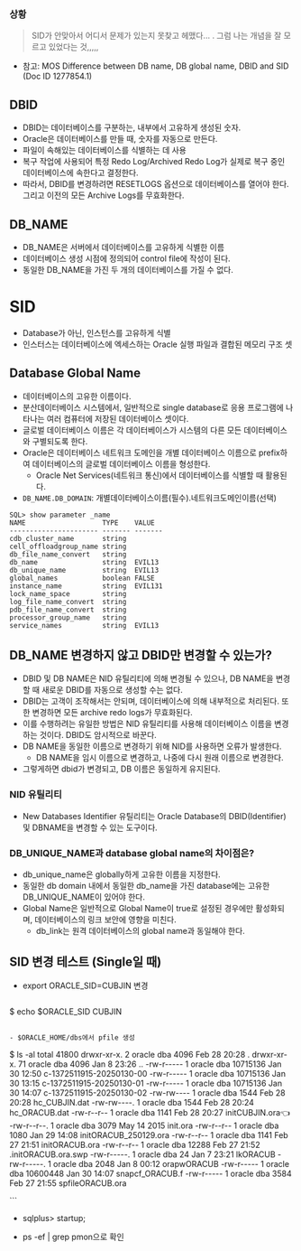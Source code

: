 <h3 id="상황">상황</h3>
<blockquote>
<p>SID가 안맞아서 어디서 문제가 있는지 못찾고 헤맸다... . 그럼 나는 개념을 잘 모르고 있었다는 것,,,,,</p>
</blockquote>
<ul>
<li>참고: MOS Difference between DB name, DB global name, DBID and SID (Doc ID 1277854.1)</li>
</ul>
<h2 id="dbid">DBID</h2>
<ul>
<li>DBID는 데이터베이스를 구분하는, 내부에서 고유하게 생성된 숫자.</li>
<li>Oracle은 데이터베이스를 만들 때, 숫자를 자동으로 만든다.</li>
<li>파일이 속해있는 데이터베이스를 식별하는 데 사용</li>
<li>복구 작업에 사용되어 특정 Redo Log/Archived Redo Log가 실제로 복구 중인 데이터베이스에 속한다고 결정한다.</li>
<li>따라서, DBID를 변경하려면 RESETLOGS 옵션으로 데이터베이스를 열어야 한다. 그리고 이전의 모든 Archive Logs를 무효화한다.</li>
</ul>
<h2 id="db_name">DB_NAME</h2>
<ul>
<li>DB_NAME은 서버에서 데이터베이스를 고유하게 식별한 이름</li>
<li>데이터베이스 생성 시점에 정의되어 control file에 작성이 된다.</li>
<li>동일한 DB_NAME을 가진 두 개의 데이터베이스를 가질 수 없다.</li>
</ul>
<h1 id="sid">SID</h1>
<ul>
<li>Database가 아닌, 인스턴스를 고유하게 식별</li>
<li>인스터스는 데이터베이스에 엑세스하는 Oracle 실행 파일과 결합된 메모리 구조 셋</li>
</ul>
<h2 id="database-global-name">Database Global Name</h2>
<ul>
<li>데이터베이스의 고유한 이름이다.</li>
<li>분산데이터베이스 시스템에서, 일반적으로 single database로 응용 프로그램에 나타나는 여러 컴퓨터에 저장된 데이터베이스 셋이다.</li>
<li>글로벌 데이터베이스 이름은 각 데이터베이스가 시스템의 다른 모든 데이터베이스와 구별되도록 한다.</li>
<li>Oracle은 데이터베이스 네트워크 도메인을 개별 데이터베이스 이름으로 prefix하여 데이터베이스의 글로벌 데이터베이스 이름을 형성한다.<ul>
<li>Oracle Net Services(네트워크 통신)에서 데이터베이스를 식별할 때 활용된다.</li>
</ul>
</li>
<li><code>DB_NAME.DB_DOMAIN</code>: 개별데이터베이스이름(필수).네트워크도메인이름(선택)</li>
</ul>
<pre><code class="language-sql">SQL&gt; show parameter _name
NAME                   TYPE    VALUE
---------------------- ------- -------
cdb_cluster_name       string
cell_offloadgroup_name string
db_file_name_convert   string
db_name                string  EVIL13
db_unique_name         string  EVIL13
global_names           boolean FALSE
instance_name          string  EVIL131
lock_name_space        string
log_file_name_convert  string
pdb_file_name_convert  string
processor_group_name   string
service_names          string  EVIL13</code></pre>
<h2 id="db_name-변경하지-않고-dbid만-변경할-수-있는가">DB_NAME 변경하지 않고 DBID만 변경할 수 있는가?</h2>
<ul>
<li>DBID 및 DB NAME은 NID 유틸리티에 의해 변경될 수 있으나, DB NAME을 변경할 때 새로운 DBID를 자동으로 생성할 수는 없다.</li>
<li>DBID는 고객이 조작해서는 안되며, 데이터베이스에 의해 내부적으로 처리된다. 또한 변경하면 모든 archive redo logs가 무효화된다.</li>
<li>이를 수행하려는 유일한 방법은 NID 유틸리티를 사용해 데이터베이스 이름을 변경하는 것이다. DBID도 암시적으로 바꾼다.</li>
<li>DB NAME을 동일한 이름으로 변경하기 위해 NID를 사용하면 오류가 발생한다.<ul>
<li>DB NAME을 임시 이름으로 변경하고, 나중에 다시 원래 이름으로 변경한다.</li>
</ul>
</li>
<li>그렇게하면 dbid가 변경되고, DB 이름은 동일하게 유지된다.</li>
</ul>
<h3 id="nid-유틸리티">NID 유틸리티</h3>
<ul>
<li>New Databases Identifier 유틸리티는 Oracle Database의 DBID(Identifier)및 DBNAME을 변경할 수 있는 도구이다.</li>
</ul>
<h3 id="db_unique_name과-database-global-name의-차이점은">DB_UNIQUE_NAME과 database global name의 차이점은?</h3>
<ul>
<li>db_unique_name은 globally하게 고유한 이름을 지정한다. </li>
<li>동일한 db domain 내에서 동일한 db_name을 가진 database에는 고유한 DB_UNIQUE_NAME이 있어야 한다.</li>
<li>Global Name은 일반적으로 Global Name이 true로 설정된 경우에만 활성화되며, 데이터베이스의 링크 보안에 영향을 미친다. <ul>
<li>db_link는 원격 데이터베이스의 global name과 동일해야 한다.</li>
</ul>
</li>
</ul>
<h2 id="sid-변경-테스트-single일-때">SID 변경 테스트 (Single일 때)</h2>
<ul>
<li>export ORACLE_SID=CUBJIN 변경<pre><code></code></pre></li>
</ul>
<p>$ echo $ORACLE_SID
CUBJIN</p>
<pre><code>
- $ORACLE_HOME/dbs에서 pfile 생성</code></pre><p>$ ls -al
total 41800
drwxr-xr-x.  2 oracle dba     4096 Feb 28 20:28 .
drwxr-xr-x. 71 oracle dba     4096 Jan  8 23:26 ..
-rw-r-----   1 oracle dba 10715136 Jan 30 12:50 c-1372511915-20250130-00
-rw-r-----   1 oracle dba 10715136 Jan 30 13:15 c-1372511915-20250130-01
-rw-r-----   1 oracle dba 10715136 Jan 30 14:07 c-1372511915-20250130-02
-rw-rw----   1 oracle dba     1544 Feb 28 20:28 hc_CUBJIN.dat
-rw-rw----.  1 oracle dba     1544 Feb 28 20:24 hc_ORACUB.dat
-rw-r--r--   1 oracle dba     1141 Feb 28 20:27 initCUBJIN.ora👈
-rw-r--r--.  1 oracle dba     3079 May 14  2015 init.ora
-rw-r--r--   1 oracle dba     1080 Jan 29 14:08 initORACUB_250129.ora
-rw-r--r--   1 oracle dba     1141 Feb 27 21:51 initORACUB.ora
-rw-r--r--   1 oracle dba    12288 Feb 27 21:52 .initORACUB.ora.swp
-rw-r-----.  1 oracle dba       24 Jan  7 23:21 lkORACUB
-rw-r-----.  1 oracle dba     2048 Jan  8 00:12 orapwORACUB
-rw-r-----   1 oracle dba 10600448 Jan 30 14:07 snapcf_ORACUB.f
-rw-r-----   1 oracle dba     3584 Feb 27 21:55 spfileORACUB.ora</p>
<p>```</p>
<ul>
<li><p>sqlplus&gt; startup;</p>
</li>
<li><p>ps -ef | grep pmon으로 확인</p>
</li>
</ul>